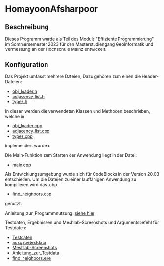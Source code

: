 # HomayoonAfsharpoor

## Beschreibung

Dieses Programm wurde als Teil des Moduls "Effiziente Programmierung" im Sommersemester 2023 für den Masterstudiengang Geoinformatik und Vermessung an der Hochschule Mainz entwickelt.


## Konfiguration

Das Projekt umfasst mehrere Dateien, Dazu gehören zum einen die Header-Dateien:

* [obj_loader.h](https://gitlab.rlp.net/effprog_2023/02_projekte_abgaben/59_homayoon-afsharpoor/-/blob/main/quellcode/obj_loader.h)
* [adjacency_list.h](https://gitlab.rlp.net/effprog_2023/02_projekte_abgaben/59_homayoon-afsharpoor/-/blob/main/quellcode/adjacency_list.h)
* [types.h](https://gitlab.rlp.net/effprog_2023/02_projekte_abgaben/59_homayoon-afsharpoor/-/blob/main/quellcode/types.h)


In diesen werden die verwendeten Klassen und Methoden beschrieben, welche in
* [obj_loader.cpp](https://gitlab.rlp.net/effprog_2023/02_projekte_abgaben/59_homayoon-afsharpoor/-/blob/main/quellcode/obj_loader.cpp)
* [adjacency_list.cpp](https://gitlab.rlp.net/effprog_2023/02_projekte_abgaben/59_homayoon-afsharpoor/-/blob/main/quellcode/adjacency_list.cpp)
* [types.cpp](https://gitlab.rlp.net/effprog_2023/02_projekte_abgaben/59_homayoon-afsharpoor/-/blob/main/quellcode/types.cpp)

implementiert wurden.

Die Main-Funktion zum Starten der Anwendung liegt in der Datei:
* [main.cpp](https://gitlab.rlp.net/effprog_2023/02_projekte_abgaben/59_homayoon-afsharpoor/-/blob/main/quellcode/main.cpp)

Als Entwicklungsumgebung wurde sich für CodeBlocks in der Version 20.03 entschieden. Um die Dateien zu einer lauffähigen Anwendung zu kompilieren wird das .cbp

* [find_neighbors.cbp](https://gitlab.rlp.net/effprog_2023/02_projekte_abgaben/59_homayoon-afsharpoor/-/blob/main/quellcode/find_neighbors.cbp)

genutzt.

Anleitung_zur_Programmnutzung :[siehe hier](https://gitlab.rlp.net/effprog_2023/02_projekte_abgaben/59_homayoon-afsharpoor/-/blob/main/quellcode/Anleitung_zur_Programmnutzung.txt)


Testdaten, Ergebnissen und Meshlab-Screenshots und Argumentsbefehl für Testdaten:
* [Testdaten](https://gitlab.rlp.net/effprog_2023/02_projekte_abgaben/59_homayoon-afsharpoor/-/tree/main/Beispielenanwendung/Testdaten)
* [ausgabetestdata](https://gitlab.rlp.net/effprog_2023/02_projekte_abgaben/59_homayoon-afsharpoor/-/tree/main/Beispielenanwendung/ausgabetestdata)
 * [Meshlab-Screenshots](https://gitlab.rlp.net/effprog_2023/02_projekte_abgaben/59_homayoon-afsharpoor/-/tree/main/Beispielenanwendung/Meshlab-Screenshots)
 * [Anleitung_zur_Testdata](https://gitlab.rlp.net/effprog_2023/02_projekte_abgaben/59_homayoon-afsharpoor/-/blob/main/Beispielenanwendung/Anleitung_zur_Testdata.txt)
 * [find_neighbors.exe](https://gitlab.rlp.net/effprog_2023/02_projekte_abgaben/59_homayoon-afsharpoor/-/blob/main/Beispielenanwendung/find_neighbors.exe)







